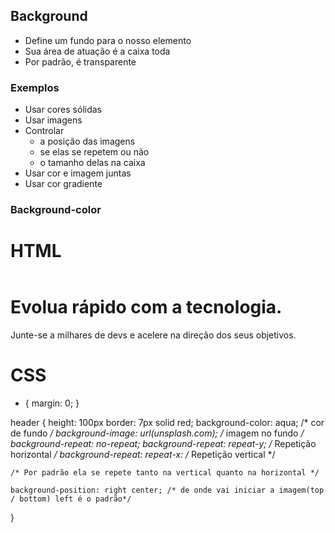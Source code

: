 ## Background

- Define um fundo para o nosso elemento
- Sua área de atuação é a caixa toda
- Por padrão, é transparente

### Exemplos 

- Usar cores sólidas
- Usar imagens
- Controlar
    - a posição das imagens
    - se elas se repetem ou não
    - o tamanho delas na caixa
- Usar cor e imagem juntas
- Usar cor gradiente

### Background-color

# HTML

<header>
        
</header>
        
<main>
    <h1>Evolua rápido com a tecnologia.</h1>
    <p>Junte-se a milhares de devs e acelere na direção dos seus objetivos.</p>
</main>
    

# CSS

* {
    margin: 0;
}

header {
    height: 100px
    border: 7px solid red;
    background-color: aqua; /* cor de fundo */
    background-image: url(unsplash.com); /* imagem no fundo */
    background-repeat: no-repeat; 
    background-repeat: repeat-y; /* Repetição horizontal */
    background-repeat: repeat-x: /* Repetição vertical */

    /* Por padrão ela se repete tanto na vertical quanto na horizontal */

    background-position: right center; /* de onde vai iniciar a imagem(top / bottom) left é o padrão*/
}